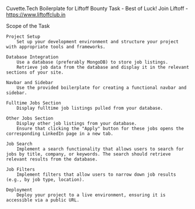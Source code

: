 Cuvette.Tech Boilerplate for Liftoff Bounty Task - Best of Luck!
Join Liftoff - https://www.liftoffclub.in



Scope of the Task

    Project Setup
        Set up your development environment and structure your project with appropriate tools and frameworks.

    Database Integration
        Use a database (preferably MongoDB) to store job listings.
        Retrieve job data from the database and display it in the relevant sections of your site.

    Navbar and Sidebar
        Use the provided boilerplate for creating a functional navbar and sidebar.

    Fulltime Jobs Section
        Display fulltime job listings pulled from your database.

    Other Jobs Section
        Display other job listings from your database.
        Ensure that clicking the "Apply" button for these jobs opens the corresponding LinkedIn page in a new tab.

    Job Search
        Implement a search functionality that allows users to search for jobs by title, company, or keywords. The search should retrieve relevant results from the database.

    Job Filters
        Implement filters that allow users to narrow down job results (e.g., by job type, location).

    Deployment
        Deploy your project to a live environment, ensuring it is accessible via a public URL.